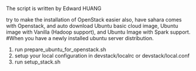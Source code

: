 The script is written by Edward HUANG

try to make the installation of OpenStack easier
also, have sahara comes with Openstack, and auto download Ubuntu basic cloud image, Ubuntu image with Vanilla (Hadoop support), and Ubuntu Image with Spark support.
#When you have a newly installed ubuntu server distribution.
1. run prepare_ubuntu_for_openstack.sh<br>
2. setup your local configuration in devstack/localrc or devstack/local.conf<br>
3. run setup_stack.sh<br>

